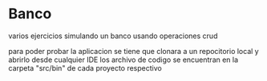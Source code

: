 # Banco
varios ejercicios simulando un banco usando operaciones crud

para poder probar la aplicacion se tiene que clonara a un repocitorio local y abrirlo desde cualquier IDE 
los archivo de codigo se encuentran en la carpeta "src/bin" de cada proyecto respectivo

